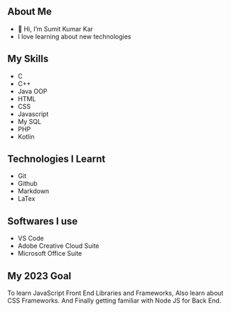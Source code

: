 ## About Me
- 👋 Hi, I’m Sumit Kumar Kar
- I love learning about new technologies

## My Skills
- C 
- C++
- Java OOP
- HTML
- CSS
- Javascript
- My SQL
- PHP
- Kotlin

## Technologies I Learnt

- Git
- Github
- Markdown
- LaTex

## Softwares I use

- VS Code
- Adobe Creative Cloud Suite
- Microsoft Office Suite

## My 2023 Goal 
To learn JavaScript Front End Libraries and Frameworks, Also learn about CSS Frameworks. And Finally getting familiar with Node JS for Back End. 

<!---
SumitKar01/SumitKar01 is a ✨ special ✨ repository because its `README.md` (this file) appears on your GitHub profile.
You can click the Preview link to take a look at your changes.
--->
